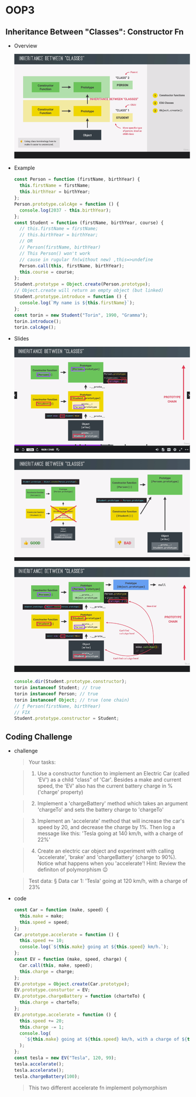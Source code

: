# OOP3

## Inheritance Between "Classes": Constructor Fn

- Overview

  ![](img/oop12.png)

- Example

  ```javascript
  const Person = function (firstName, birthYear) {
    this.firstName = firstName;
    this.birthYear = birthYear;
  };
  Person.prototype.calcAge = function () {
    console.log(2037 - this.birthYear);
  };
  const Student = function (firstName, birthYear, course) {
    // this.firstName = firstName;
    // this.birthYear = birthYear;
    // OR
    // Person(firstName, birthYear)
    // This Person() won't work
    // cause in rugular fn(without new) ,this=>undefine
    Person.call(this, firstName, birthYear);
    this.course = course;
  };
  Student.prototype = Object.create(Person.prototype);
  // Object.create will return an empty object (but linked)
  Student.prototype.introduce = function () {
    console.log(`My name is ${this.firstName}`);
  };
  const torin = new Student("Torin", 1990, "Gramma");
  torin.introduce();
  torin.calcAge();
  ```

- Slides

  ![](img/oop13.png)

  ![](img/oop14.png)

  ![](img/oop15.png)

  ```javascript
  console.dir(Student.prototype.constructor);
  torin instanceof Student; // true
  torin instanceof Person; // true
  torin instanceof Object; // true (one chain)
  // ƒ Person(firstName, birthYear)
  // FIX
  Student.prototype.constructor = Student;
  ```

## Coding Challenge

- challenge

  > Your tasks:

  > 1. Use a constructor function to implement an Electric Car (called 'EV') as a child "class" of 'Car'. Besides a make and current speed, the 'EV' also has the current battery charge in % ('charge' property)

  > 2. Implement a 'chargeBattery' method which takes an argument 'chargeTo' and sets the battery charge to 'chargeTo'

  > 3. Implement an 'accelerate' method that will increase the car's speed by 20, and decrease the charge by 1%. Then log a message like this: 'Tesla going at 140 km/h, with a charge of 22%'

  > 4. Create an electric car object and experiment with calling 'accelerate', 'brake' and 'chargeBattery' (charge to 90%). Notice what happens when you 'accelerate'! Hint: Review the definiton of polymorphism 😉

  > Test data: § Data car 1: 'Tesla' going at 120 km/h, with a charge of 23%

- code

  ```javascript
  const Car = function (make, speed) {
    this.make = make;
    this.speed = speed;
  };
  Car.prototype.accelerate = function () {
    this.speed += 10;
    console.log(`${this.make} going at ${this.speed} km/h.`);
  };
  const EV = function (make, speed, charge) {
    Car.call(this, make, speed);
    this.charge = charge;
  };
  EV.prototype = Object.create(Car.prototype);
  EV.prototype.consturtor = EV;
  EV.prototype.chargeBattery = function (charteTo) {
    this.charge = charteTo;
  };
  EV.prototype.accelerate = function () {
    this.speed += 20;
    this.charge -= 1;
    console.log(
      `${this.make} going at ${this.speed} km/h, with a charge of ${this.charge}%`
    );
  };
  const tesla = new EV("Tesla", 120, 99);
  tesla.accelerate();
  tesla.accelerate();
  tesla.chargeBattery(100);
  ```

  > This two different accelerate fn implement polymorphism
